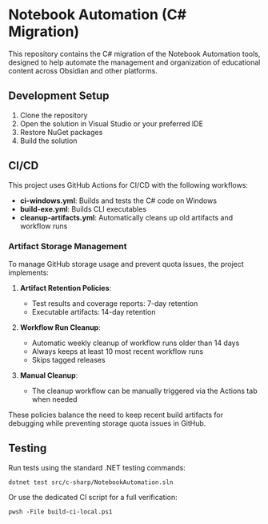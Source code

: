 # Notebook Automation (C# Migration)

This repository contains the C# migration of the Notebook Automation tools, designed to help automate the management and organization of educational content across Obsidian and other platforms.

## Development Setup

1. Clone the repository
2. Open the solution in Visual Studio or your preferred IDE
3. Restore NuGet packages
4. Build the solution

## CI/CD

This project uses GitHub Actions for CI/CD with the following workflows:

- **ci-windows.yml**: Builds and tests the C# code on Windows
- **build-exe.yml**: Builds CLI executables
- **cleanup-artifacts.yml**: Automatically cleans up old artifacts and workflow runs

### Artifact Storage Management

To manage GitHub storage usage and prevent quota issues, the project implements:

1. **Artifact Retention Policies**:
   - Test results and coverage reports: 7-day retention
   - Executable artifacts: 14-day retention

2. **Workflow Run Cleanup**:
   - Automatic weekly cleanup of workflow runs older than 14 days
   - Always keeps at least 10 most recent workflow runs
   - Skips tagged releases

3. **Manual Cleanup**:
   - The cleanup workflow can be manually triggered via the Actions tab when needed

These policies balance the need to keep recent build artifacts for debugging while preventing storage quota issues in GitHub.

## Testing

Run tests using the standard .NET testing commands:

```shell
dotnet test src/c-sharp/NotebookAutomation.sln
```

Or use the dedicated CI script for a full verification:

```shell
pwsh -File build-ci-local.ps1
```
